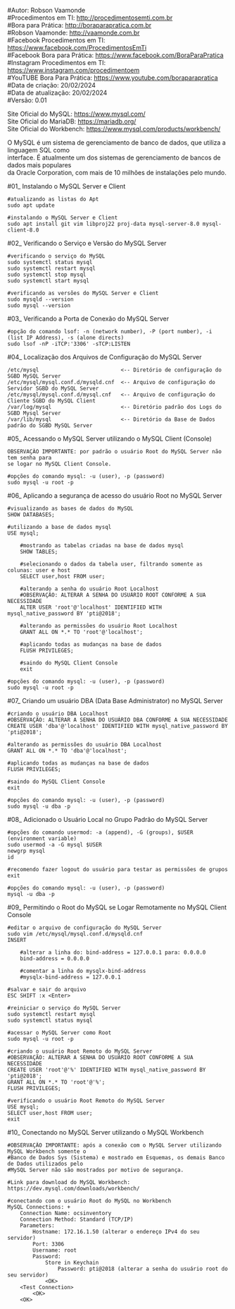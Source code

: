 #Autor: Robson Vaamonde<br>
#Procedimentos em TI: http://procedimentosemti.com.br<br>
#Bora para Prática: http://boraparapratica.com.br<br>
#Robson Vaamonde: http://vaamonde.com.br<br>
#Facebook Procedimentos em TI: https://www.facebook.com/ProcedimentosEmTi<br>
#Facebook Bora para Prática: https://www.facebook.com/BoraParaPratica<br>
#Instagram Procedimentos em TI: https://www.instagram.com/procedimentoem<br>
#YouTUBE Bora Para Prática: https://www.youtube.com/boraparapratica<br>
#Data de criação: 20/02/2024<br>
#Data de atualização: 20/02/2024<br>
#Versão: 0.01<br>

Site Oficial do MySQL: https://www.mysql.com/<br>
Site Oficial do MariaDB: https://mariadb.org/<br>
Site Oficial do Workbench: https://www.mysql.com/products/workbench/

O MySQL é um sistema de gerenciamento de banco de dados, que utiliza a linguagem SQL como<br>
interface. É atualmente um dos sistemas de gerenciamento de bancos de dados mais populares<br>
da Oracle Corporation, com mais de 10 milhões de instalações pelo mundo. 

#01_ Instalando o MySQL Server e Client<br>

	#atualizando as listas do Apt
	sudo apt update
	
	#instalando o MySQL Server e Client
	sudo apt install git vim libproj22 proj-data mysql-server-8.0 mysql-client-8.0 

#02_ Verificando o Serviço e Versão do MySQL Server<br>

	#verificando o serviço do MySQL
	sudo systemctl status mysql
	sudo systemctl restart mysql
	sudo systemctl stop mysql
	sudo systemctl start mysql

	#verificando as versões do MySQL Server e Client
	sudo mysqld --version
	sudo mysql --version

#03_ Verificando a Porta de Conexão do MySQL Server<br>

	#opção do comando lsof: -n (network number), -P (port number), -i (list IP Address), -s (alone directs)
	sudo lsof -nP -iTCP:'3306' -sTCP:LISTEN

#04_ Localização dos Arquivos de Configuração do MySQL Server<br>

	/etc/mysql                          <-- Diretório de configuração do SGBD MySQL Server
	/etc/mysql/mysql.conf.d/mysqld.cnf  <-- Arquivo de configuração do Servidor SGBD do MySQL Server
	/etc/mysql/mysql.conf.d/mysql.cnf   <-- Arquivo de configuração do Cliente SGBD do MySQL Client
	/var/log/mysql                      <-- Diretório padrão dos Logs do SGBD Mysql Server
	/var/lib/mysql                      <-- Diretório da Base de Dados padrão do SGBD MySQL Server

#05_ Acessando o MySQL Server utilizando o MySQL Client (Console)<br>

	OBSERVAÇÃO IMPORTANTE: por padrão o usuário Root do MySQL Server não tem senha para
	se logar no MySQL Client Console.

	#opções do comando mysql: -u (user), -p (password)
	sudo mysql -u root -p

#06_ Aplicando a segurança de acesso do usuário Root no MySQL Server<br>

	#visualizando as bases de dados do MySQL
	SHOW DATABASES;

	#utilizando a base de dados mysql
	USE mysql;
		
		#mostrando as tabelas criadas na base de dados mysql
		SHOW TABLES;

		#selecionando o dados da tabela user, filtrando somente as colunas: user e host
		SELECT user,host FROM user;

		#alterando a senha do usuário Root Localhost
		#OBSERVAÇÃO: ALTERAR A SENHA DO USUÁRIO ROOT CONFORME A SUA NECESSIDADE
		ALTER USER 'root'@'localhost' IDENTIFIED WITH mysql_native_password BY 'pti@2018';
		
		#alterando as permissões do usuário Root Localhost
		GRANT ALL ON *.* TO 'root'@'localhost';
		
		#aplicando todas as mudanças na base de dados
		FLUSH PRIVILEGES;
		
		#saindo do MySQL Client Console
		exit

	#opções do comando mysql: -u (user), -p (password)
	sudo mysql -u root -p

#07_ Criando um usuário DBA (Data Base Administrator) no MySQL Server<br>

	#criando o usuário DBA Localhost
	#OBSERVAÇÃO: ALTERAR A SENHA DO USUÁRIO DBA CONFORME A SUA NECESSIDADE
	CREATE USER 'dba'@'localhost' IDENTIFIED WITH mysql_native_password BY 'pti@2018';
	
	#alterando as permissões do usuário DBA Localhost
	GRANT ALL ON *.* TO 'dba'@'localhost';
	
	#aplicando todas as mudanças na base de dados
	FLUSH PRIVILEGES;

	#saindo do MySQL Client Console
	exit

	#opções do comando mysql: -u (user), -p (password)
	sudo mysql -u dba -p

#08_ Adicionado o Usuário Local no Grupo Padrão do MySQL Server<br>

	#opções do comando usermod: -a (append), -G (groups), $USER (environment variable)
	sudo usermod -a -G mysql $USER
	newgrp mysql
	id
	
	#recomendo fazer logout do usuário para testar as permissões de grupos 
	exit

	#opções do comando mysql: -u (user), -p (password)
	mysql -u dba -p

#09_ Permitindo o Root do MySQL se Logar Remotamente no MySQL Client Console<br>
	
	#editar o arquivo de configuração do MySQL Server
	sudo vim /etc/mysql/mysql.conf.d/mysqld.cnf
	INSERT
	
		#alterar a linha do: bind-address = 127.0.0.1 para: 0.0.0.0
		bind-address = 0.0.0.0

		#comentar a linha do mysqlx-bind-address
		#mysqlx-bind-address = 127.0.0.1

	#salvar e sair do arquivo	
	ESC SHIFT :x <Enter>

	#reiniciar o serviço do MySQL Server
	sudo systemctl restart mysql
	sudo systemctl status mysql

	#acessar o MySQL Server como Root
	sudo mysql -u root -p

	#criando o usuário Root Remoto do MySQL Server
	#OBSERVAÇÃO: ALTERAR A SENHA DO USUÁRIO ROOT CONFORME A SUA NECESSIDADE
	CREATE USER 'root'@'%' IDENTIFIED WITH mysql_native_password BY 'pti@2018';
	GRANT ALL ON *.* TO 'root'@'%';
	FLUSH PRIVILEGES;

	#verificando o usuário Root Remoto do MySQL Server
	USE mysql;
	SELECT user,host FROM user;
	exit

#10_ Conectando no MySQL Server utilizando o MySQL Workbench<br>

	#OBSERVAÇÃO IMPORTANTE: após a conexão com o MySQL Server utilizando MySQL Workbench somente o
	#Banco de Dados Sys (Sistema) e mostrado em Esquemas, os demais Banco de Dados utilizados pelo
	#MySQL Server não são mostrados por motivo de segurança.
	
	#Link para download do MySQL Workbench: https://dev.mysql.com/downloads/workbench/

	#conectando com o usuário Root do MySQL no Workbench
	MySQL Connections: +
		Connection Name: ocsinventory
		Connection Method: Standard (TCP/IP)
		Parameters:
			Hostname: 172.16.1.50 (alterar o endereço IPv4 do seu servidor)
			Port: 3306
			Username: root
			Password:
				Store in Keychain
					Password: pti@2018 (alterar a senha do usuário root do seu servidor)
				<OK>
		<Test Connection>
			<OK>
		<OK>